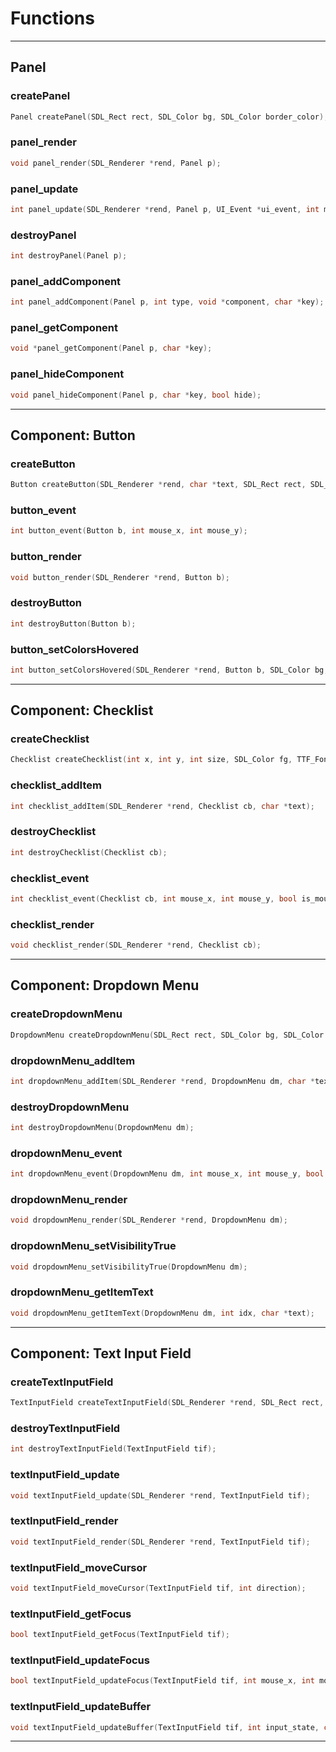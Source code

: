 # Functions
---
## Panel
### createPanel
```c
Panel createPanel(SDL_Rect rect, SDL_Color bg, SDL_Color border_color);
```
### panel_render
```c
void panel_render(SDL_Renderer *rend, Panel p);
```
### panel_update
```c
int panel_update(SDL_Renderer *rend, Panel p, UI_Event *ui_event, int mouse_x, int mouse_y, bool is_mouse_down);
```
### destroyPanel
```c
int destroyPanel(Panel p);
```
### panel_addComponent
```c
int panel_addComponent(Panel p, int type, void *component, char *key);
```
### panel_getComponent
```c
void *panel_getComponent(Panel p, char *key);
```
### panel_hideComponent
```c
void panel_hideComponent(Panel p, char *key, bool hide);
```
---
## Component: Button
### createButton
```c
Button createButton(SDL_Renderer *rend, char *text, SDL_Rect rect, SDL_Color bg, SDL_Color fg, TTF_Font *font);
```
### button_event
```c
int button_event(Button b, int mouse_x, int mouse_y);
```
### button_render
```c
void button_render(SDL_Renderer *rend, Button b);
```
### destroyButton
```c
int destroyButton(Button b);
```
### button_setColorsHovered
```c
int button_setColorsHovered(SDL_Renderer *rend, Button b, SDL_Color bg, SDL_Color fg);
```
---
## Component: Checklist
### createChecklist
```c
Checklist createChecklist(int x, int y, int size, SDL_Color fg, TTF_Font *font);
```
### checklist_addItem
```c
int checklist_addItem(SDL_Renderer *rend, Checklist cb, char *text);
```
### destroyChecklist
```c
int destroyChecklist(Checklist cb);
```
### checklist_event
```c
int checklist_event(Checklist cb, int mouse_x, int mouse_y, bool is_mouse_down);
```
### checklist_render
```c
void checklist_render(SDL_Renderer *rend, Checklist cb);
```
---
## Component: Dropdown Menu
### createDropdownMenu
```c
DropdownMenu createDropdownMenu(SDL_Rect rect, SDL_Color bg, SDL_Color fg, TTF_Font *font);
```
### dropdownMenu_addItem
```c
int dropdownMenu_addItem(SDL_Renderer *rend, DropdownMenu dm, char *text);
```
### destroyDropdownMenu
```c
int destroyDropdownMenu(DropdownMenu dm);
```
### dropdownMenu_event
```c
int dropdownMenu_event(DropdownMenu dm, int mouse_x, int mouse_y, bool is_mouse_down);
```
### dropdownMenu_render
```c
void dropdownMenu_render(SDL_Renderer *rend, DropdownMenu dm);
```
### dropdownMenu_setVisibilityTrue
```c
void dropdownMenu_setVisibilityTrue(DropdownMenu dm);
```
### dropdownMenu_getItemText
```c
void dropdownMenu_getItemText(DropdownMenu dm, int idx, char *text);
```
---
## Component: Text Input Field
### createTextInputField
```c
TextInputField createTextInputField(SDL_Renderer *rend, SDL_Rect rect, SDL_Color bg, SDL_Color fg, TTF_Font *font);
```
### destroyTextInputField
```c
int destroyTextInputField(TextInputField tif);
```
### textInputField_update
```c
void textInputField_update(SDL_Renderer *rend, TextInputField tif);
```
### textInputField_render
```c
void textInputField_render(SDL_Renderer *rend, TextInputField tif);
```
### textInputField_moveCursor
```c
void textInputField_moveCursor(TextInputField tif, int direction);
```
### textInputField_getFocus
```c
bool textInputField_getFocus(TextInputField tif);
```
### textInputField_updateFocus
```c
bool textInputField_updateFocus(TextInputField tif, int mouse_x, int mouse_y, bool is_mouse_down);
```
### textInputField_updateBuffer
```c
void textInputField_updateBuffer(TextInputField tif, int input_state, char *input);
```
---